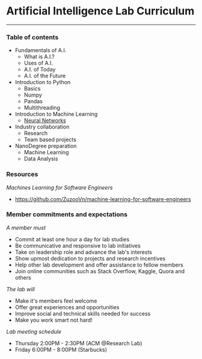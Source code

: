 # Artificial Intelligence Lab Curriculum

----------------------------------------

### Table of contents

- Fundamentals of A.I.
	- What is A.I.?
	- Uses of A.I.
	- A.I. of Today
	- A.I. of the Future
- Introduction to Python
	- Basics
	- Numpy 
	- Pandas
	- Multithreading
- Introduction to Machine Learning
	- [Neural Networks](www.http://neuralnetworksanddeeplearning.com/chap6.html)
- Industry collaboration
	- Research
	- Team based projects
- NanoDegree preparation
	- Machine Learning
	- Data Analysis


### Resources

*Machines Learning for Software Engineers*

- https://github.com/ZuzooVn/machine-learning-for-software-engineers



### Member commitments and expectations
 
*A member must*

- Commit at least one hour a day for lab studies
- Be communicative and responsive to lab initiatives
- Take on leadership role and advance the lab's interests
- Show upmost dedication to projects and research incentives
- Help other lab development and offer assistance to fellow members
- Join online communities such as Stack Overflow, Kaggle, Quora and others

*The lab will*

- Make it's members feel welcome
- Offer great experiences and opportunities
- Improve social and technical skills needed for success
- Make you work smart not hard!

*Lab meeting schedule*

- Thursday 2:00PM - 2:30PM (ACM @Research Lab)
- Friday 6:00PM - 8:00PM (Starbucks)
